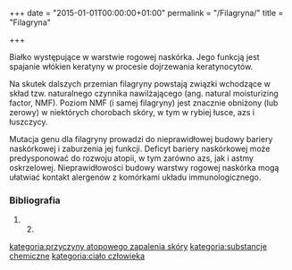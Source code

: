 +++
date = "2015-01-01T00:00:00+01:00"
permalink = "/Filagryna/"
title = "Filagryna"

+++

Białko występujące w warstwie rogowej naskórka. Jego funkcją jest spajanie włókien keratyny w procesie dojrzewania keratynocytów.

Na skutek dalszych przemian filagryny powstają związki wchodzące w skład tzw. naturalnego czynnika nawilżającego (ang. natural moisturizing factor, NMF). Poziom NMF (i samej filagryny) jest znacznie obniżony (lub zerowy) w niektórych chorobach skóry, w tym w rybiej łusce, azs i łuszczycy.

Mutacja genu dla filagryny prowadzi do nieprawidłowej budowy bariery naskórkowej i zaburzenia jej funkcji. Deficyt bariery naskórkowej może predysponować do rozwoju atopii, w tym zarówno azs, jak i astmy oskrzelowej. Nieprawidłowości budowy warstwy rogowej naskórka mogą ułatwiać kontakt alergenów z komórkami układu immunologicznego.

### Bibliografia

1.  2.

[kategoria:przyczyny atopowego zapalenia skóry](/atopedia/kategoria:przyczyny_atopowego_zapalenia_skóry "wikilink") [kategoria:substancje chemiczne](/atopedia/kategoria:substancje_chemiczne "wikilink") [kategoria:ciało człowieka](/atopedia/kategoria:ciało_człowieka "wikilink")